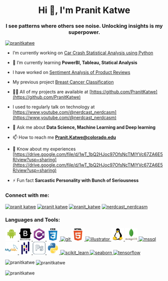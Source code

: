 <h1 align="center">Hi 👋, I'm Pranit Katwe</h1>
<h3 align="center">I see patterns where others see noise. Unlocking insights is my superpower.</h3>

<p align="left"> <a href="https://github.com/ryo-ma/github-profile-trophy"><img src="https://github-profile-trophy.vercel.app/?username=pranitkatwe" alt="pranitkatwe" /></a> </p>

- I’m currently working on [Car Crash Statistical Analysis using Python](https://github.com/PranitKatwe/Car-Crash-Statistical-Analysis-using-Python)

- 🌱 I’m currently learning **PowerBI, Tableau, Statical Analysis**

- I have worked on [Sentiment Analysis of Product Reviews](https://github.com/PranitKatwe/Sentiment-Analysis-of-Womens-E-Commence/blob/main/README.md)

- My previous project [Breast Cancer Classification](https://github.com/PranitKatwe/Breast_Cancer_Classifcation)

- 👨‍💻 All of my projects are available at [https://github.com/PranitKatwe](https://github.com/PranitKatwe)

- I used to regularly talk on technology at [https://www.youtube.com/@nerdcast_nerdcasm](https://www.youtube.com/@nerdcast_nerdcasm)

- 💬 Ask me about **Data Science, Machine Learning and Deep learning**

- 📫 How to reach me **Pranit.Katwe@colorado.edu**

- 📄 Know about my experiences [https://drive.google.com/file/d/1wT_1bQ2HJoc97OfsNcTMIYVc67ZA6E5R/view?usp=sharing](https://drive.google.com/file/d/1wT_1bQ2HJoc97OfsNcTMIYVc67ZA6E5R/view?usp=sharing)

- ⚡ Fun fact **Sarcastic Personality with Bunch of Seriousness**

<h3 align="left">Connect with me:</h3>
<p align="left">
<a href="https://linkedin.com/in/pranit katwe" target="blank"><img align="center" src="https://raw.githubusercontent.com/rahuldkjain/github-profile-readme-generator/master/src/images/icons/Social/linked-in-alt.svg" alt="pranit katwe" height="30" width="40" /></a>
<a href="https://kaggle.com/pranit katwe" target="blank"><img align="center" src="https://raw.githubusercontent.com/rahuldkjain/github-profile-readme-generator/master/src/images/icons/Social/kaggle.svg" alt="pranit katwe" height="30" width="40" /></a>
<a href="https://instagram.com/pranit_katwe" target="blank"><img align="center" src="https://raw.githubusercontent.com/rahuldkjain/github-profile-readme-generator/master/src/images/icons/Social/instagram.svg" alt="pranit_katwe" height="30" width="40" /></a>
<a href="https://www.youtube.com/c/nerdcast_nerdcasm" target="blank"><img align="center" src="https://raw.githubusercontent.com/rahuldkjain/github-profile-readme-generator/master/src/images/icons/Social/youtube.svg" alt="nerdcast_nerdcasm" height="30" width="40" /></a>
</p>

<h3 align="left">Languages and Tools:</h3>
<p align="left"> <a href="https://developer.android.com" target="_blank" rel="noreferrer"> <img src="https://raw.githubusercontent.com/devicons/devicon/master/icons/android/android-original-wordmark.svg" alt="android" width="40" height="40"/> </a> <a href="https://getbootstrap.com" target="_blank" rel="noreferrer"> <img src="https://raw.githubusercontent.com/devicons/devicon/master/icons/bootstrap/bootstrap-plain-wordmark.svg" alt="bootstrap" width="40" height="40"/> </a> <a href="https://www.w3schools.com/cs/" target="_blank" rel="noreferrer"> <img src="https://raw.githubusercontent.com/devicons/devicon/master/icons/csharp/csharp-original.svg" alt="csharp" width="40" height="40"/> </a> <a href="https://www.w3schools.com/css/" target="_blank" rel="noreferrer"> <img src="https://raw.githubusercontent.com/devicons/devicon/master/icons/css3/css3-original-wordmark.svg" alt="css3" width="40" height="40"/> </a> <a href="https://git-scm.com/" target="_blank" rel="noreferrer"> <img src="https://www.vectorlogo.zone/logos/git-scm/git-scm-icon.svg" alt="git" width="40" height="40"/> </a> <a href="https://www.w3.org/html/" target="_blank" rel="noreferrer"> <img src="https://raw.githubusercontent.com/devicons/devicon/master/icons/html5/html5-original-wordmark.svg" alt="html5" width="40" height="40"/> </a> <a href="https://www.adobe.com/in/products/illustrator.html" target="_blank" rel="noreferrer"> <img src="https://www.vectorlogo.zone/logos/adobe_illustrator/adobe_illustrator-icon.svg" alt="illustrator" width="40" height="40"/> </a> <a href="https://www.linux.org/" target="_blank" rel="noreferrer"> <img src="https://raw.githubusercontent.com/devicons/devicon/master/icons/linux/linux-original.svg" alt="linux" width="40" height="40"/> </a> <a href="https://www.mongodb.com/" target="_blank" rel="noreferrer"> <img src="https://raw.githubusercontent.com/devicons/devicon/master/icons/mongodb/mongodb-original-wordmark.svg" alt="mongodb" width="40" height="40"/> </a> <a href="https://www.microsoft.com/en-us/sql-server" target="_blank" rel="noreferrer"> <img src="https://www.svgrepo.com/show/303229/microsoft-sql-server-logo.svg" alt="mssql" width="40" height="40"/> </a> <a href="https://www.mysql.com/" target="_blank" rel="noreferrer"> <img src="https://raw.githubusercontent.com/devicons/devicon/master/icons/mysql/mysql-original-wordmark.svg" alt="mysql" width="40" height="40"/> </a> <a href="https://pandas.pydata.org/" target="_blank" rel="noreferrer"> <img src="https://raw.githubusercontent.com/devicons/devicon/2ae2a900d2f041da66e950e4d48052658d850630/icons/pandas/pandas-original.svg" alt="pandas" width="40" height="40"/> </a> <a href="https://www.photoshop.com/en" target="_blank" rel="noreferrer"> <img src="https://raw.githubusercontent.com/devicons/devicon/master/icons/photoshop/photoshop-line.svg" alt="photoshop" width="40" height="40"/> </a> <a href="https://www.python.org" target="_blank" rel="noreferrer"> <img src="https://raw.githubusercontent.com/devicons/devicon/master/icons/python/python-original.svg" alt="python" width="40" height="40"/> </a> <a href="https://scikit-learn.org/" target="_blank" rel="noreferrer"> <img src="https://upload.wikimedia.org/wikipedia/commons/0/05/Scikit_learn_logo_small.svg" alt="scikit_learn" width="40" height="40"/> </a> <a href="https://seaborn.pydata.org/" target="_blank" rel="noreferrer"> <img src="https://seaborn.pydata.org/_images/logo-mark-lightbg.svg" alt="seaborn" width="40" height="40"/> </a> <a href="https://www.tensorflow.org" target="_blank" rel="noreferrer"> <img src="https://www.vectorlogo.zone/logos/tensorflow/tensorflow-icon.svg" alt="tensorflow" width="40" height="40"/> </a> </p>

<p><img align="left" src="https://github-readme-stats.vercel.app/api/top-langs?username=pranitkatwe&show_icons=true&locale=en&layout=compact" alt="pranitkatwe" /></p>

<p>&nbsp;<img align="center" src="https://github-readme-stats.vercel.app/api?username=pranitkatwe&show_icons=true&locale=en" alt="pranitkatwe" /></p>

<p><img align="center" src="https://github-readme-streak-stats.herokuapp.com/?user=pranitkatwe&" alt="pranitkatwe" /></p>
